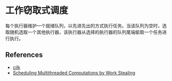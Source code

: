 # 工作窃取式调度

每个执行器维护一个就绪队列，以先进先出的方式执行任务。当该队列为空时，选取随机选取一个其他执行器，该执行器从选择的执行器的队列尾端偷取一个任务进行执行。

## References

- [cilk](https://zh.wikipedia.org/zh-sg/Cilk)
- [Scheduling Multithreaded Computations by Work Stealing](<papers/Scheduling Multithreaded Computations by Work Stealing.pdf>)

